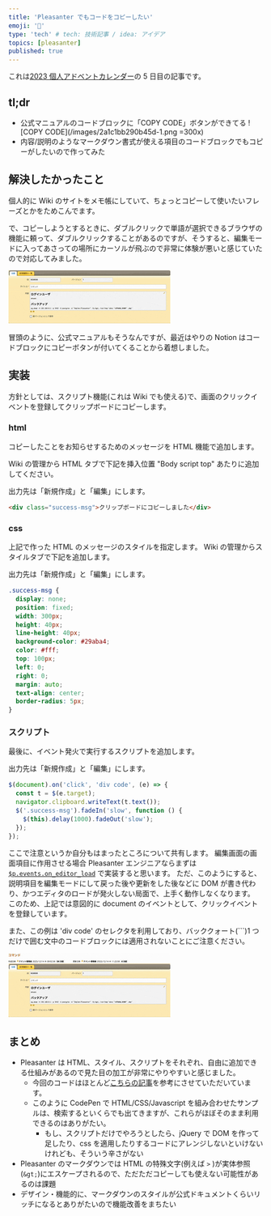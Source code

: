 ```yaml
---
title: 'Pleasanter でもコードをコピーしたい'
emoji: '📝'
type: 'tech' # tech: 技術記事 / idea: アイデア
topics: [pleasanter]
published: true
---
```


これは[2023 個人アドベントカレンダー](https://qiita.com/advent-calendar/2023/doityourself)の 5 日目の記事です。

## tl;dr

- 公式マニュアルのコードブロックに「COPY CODE」ボタンができてる
  ![COPY CODE](/images/2a1c1bb290b45d-1.png =300x)
- 内容/説明のようなマークダウン書式が使える項目のコードブロックでもコピーがしたいので作ってみた

## 解決したかったこと

個人的に Wiki のサイトをメモ帳にしていて、ちょっとコピーして使いたいフレーズとかをためこんでます。

で、コピーしようとするときに、ダブルクリックで単語が選択できるブラウザの機能に頼って、ダブルクリックすることがあるのですが、そうすると、編集モードに入ってあさっての場所にカーソルが飛ぶので非常に体験が悪いと感じていたので対応してみました。

![double click works wrong](/images/2a1c1bb290b45d-2.gif)

冒頭のように、公式マニュアルもそうなんですが、最近はやりの Notion はコードブロックにコピーボタンが付いてくることから着想しました。

## 実装

方針としては、スクリプト機能(これは Wiki でも使える)で、画面のクリックイベントを登録してクリップボードにコピーします。

### html

コピーしたことをお知らせするためのメッセージを HTML 機能で追加します。

Wiki の管理から HTML タブで下記を挿入位置 "Body script top" あたりに追加してください。

出力先は「新規作成」と「編集」にします。

```html
<div class="success-msg">クリップボードにコピーしました</div>
```

### css

上記で作った HTML のメッセージのスタイルを指定します。
Wiki の管理からスタイルタブで下記を追加します。

出力先は「新規作成」と「編集」にします。

```css
.success-msg {
  display: none;
  position: fixed;
  width: 300px;
  height: 40px;
  line-height: 40px;
  background-color: #29aba4;
  color: #fff;
  top: 100px;
  left: 0;
  right: 0;
  margin: auto;
  text-align: center;
  border-radius: 5px;
}
```

### スクリプト

最後に、イベント発火で実行するスクリプトを追加します。

出力先は「新規作成」と「編集」にします。

```javascript
$(document).on('click', 'div code', (e) => {
  const t = $(e.target);
  navigator.clipboard.writeText(t.text());
  $('.success-msg').fadeIn('slow', function () {
    $(this).delay(1000).fadeOut('slow');
  });
});
```

ここで注意というか自分もはまったところについて共有します。
編集画面の画面項目に作用させる場合 Pleasanter エンジニアならまずは [`$p.events.on_editor_load`](https://pleasanter.org/manual/script-events-on-editor-load) で実装すると思います。
ただ、このようにすると、説明項目を編集モードにして戻った後や更新をした後などに DOM が書き代わり、かつエディタのロードが発火しない局面で、上手く動作しなくなります。
このため、上記では意図的に document のイベントとして、クリックイベントを登録しています。

また、この例は 'div code' のセレクタを利用しており、バッククォート(`\``)1 つだけで囲む文中のコードブロックには適用されないことにご注意ください。

![click to copy](/images/2a1c1bb290b45d-3.gif)

## まとめ

- Pleasanter は HTML、スタイル、スクリプトをそれぞれ、自由に追加できる仕組みがあるので見た目の加工が非常にやりやすいと感じました。
  - 今回のコードはほとんど[こちらの記事](https://ungifted.tech/blog/copy-to-clipboard/)を参考にさせていただいています。
  - このように CodePen で HTML/CSS/Javascript を組み合わせたサンプルは、検索するといくらでも出てきますが、これらがほぼそのまま利用できるのはありがたい。
    - もし、スクリプトだけでやろうとしたら、jQuery で DOM を作って足したり、css を適用したりするコードにアレンジしないといけないけれども、そういう辛さがない
- Pleasanter のマークダウンでは HTML の特殊文字(例えば `>` )が実体参照(`&gt;`)にエスケープされるので、ただただコピーしても使えない可能性があるのは課題
- デザイン・機能的に、マークダウンのスタイルが公式ドキュメントくらいリッチになるとありがたいので機能改善をまちたい
